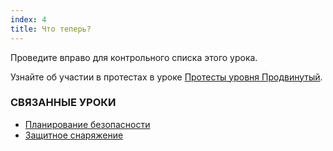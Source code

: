 ```yaml
---
index: 4
title: Что теперь?
---
```

Проведите вправо для контрольного списка этого урока.

Узнайте об участии в протестах в уроке [Протесты уровня Продвинутый](umbrella://work/protests/advanced).

### СВЯЗАННЫЕ УРОКИ

*   [Планирование безопасности](umbrella://assess-your-risk/security-planning)
*   [Защитное снаряжение](umbrella://travel/protective-equipment)